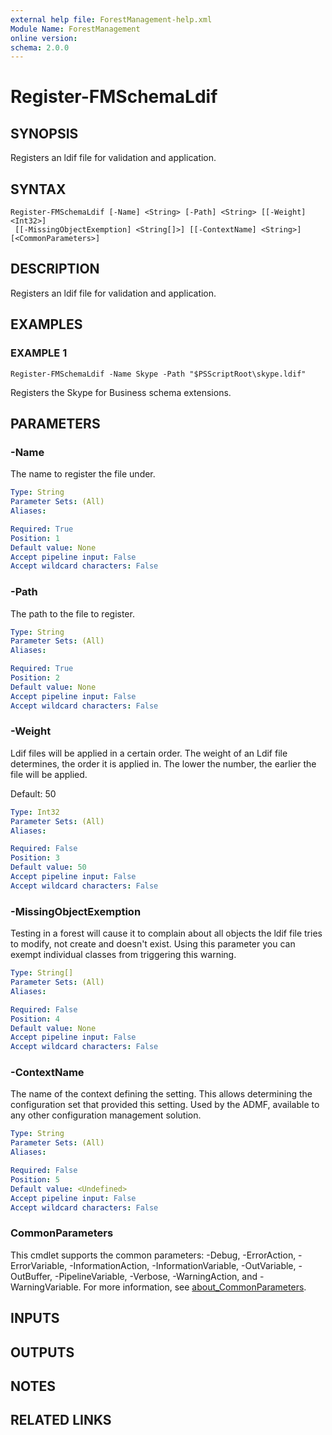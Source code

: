 ```yaml
---
external help file: ForestManagement-help.xml
Module Name: ForestManagement
online version:
schema: 2.0.0
---
```


# Register-FMSchemaLdif

## SYNOPSIS
Registers an ldif file for validation and application.

## SYNTAX

```
Register-FMSchemaLdif [-Name] <String> [-Path] <String> [[-Weight] <Int32>]
 [[-MissingObjectExemption] <String[]>] [[-ContextName] <String>] [<CommonParameters>]
```

## DESCRIPTION
Registers an ldif file for validation and application.

## EXAMPLES

### EXAMPLE 1
```
Register-FMSchemaLdif -Name Skype -Path "$PSScriptRoot\skype.ldif"
```

Registers the Skype for Business schema extensions.

## PARAMETERS

### -Name
The name to register the file under.

```yaml
Type: String
Parameter Sets: (All)
Aliases:

Required: True
Position: 1
Default value: None
Accept pipeline input: False
Accept wildcard characters: False
```

### -Path
The path to the file to register.

```yaml
Type: String
Parameter Sets: (All)
Aliases:

Required: True
Position: 2
Default value: None
Accept pipeline input: False
Accept wildcard characters: False
```

### -Weight
Ldif files will be applied in a certain order.
The weight of an Ldif file determines, the order it is applied in.
The lower the number, the earlier the file will be applied.

Default: 50

```yaml
Type: Int32
Parameter Sets: (All)
Aliases:

Required: False
Position: 3
Default value: 50
Accept pipeline input: False
Accept wildcard characters: False
```

### -MissingObjectExemption
Testing in a forest will cause it to complain about all objects the ldif file tries to modify, not create and doesn't exist.
Using this parameter you can exempt individual classes from triggering this warning.

```yaml
Type: String[]
Parameter Sets: (All)
Aliases:

Required: False
Position: 4
Default value: None
Accept pipeline input: False
Accept wildcard characters: False
```

### -ContextName
The name of the context defining the setting.
This allows determining the configuration set that provided this setting.
Used by the ADMF, available to any other configuration management solution.

```yaml
Type: String
Parameter Sets: (All)
Aliases:

Required: False
Position: 5
Default value: <Undefined>
Accept pipeline input: False
Accept wildcard characters: False
```

### CommonParameters
This cmdlet supports the common parameters: -Debug, -ErrorAction, -ErrorVariable, -InformationAction, -InformationVariable, -OutVariable, -OutBuffer, -PipelineVariable, -Verbose, -WarningAction, and -WarningVariable. For more information, see [about_CommonParameters](http://go.microsoft.com/fwlink/?LinkID=113216).

## INPUTS

## OUTPUTS

## NOTES

## RELATED LINKS
